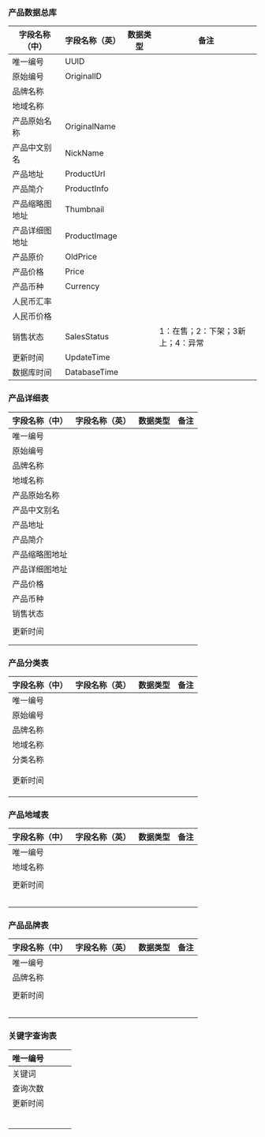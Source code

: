 ### 产品数据总库

| 字段名称（中） | 字段名称（英） | 数据类型 | 备注 |
| -------------- | -------------- | -------- | ---- |
| 唯一编号       | UUID           |          |      |
| 原始编号       | OriginalID     |          |      |
| 品牌名称       |                |          |      |
| 地域名称       |                |          |      |
| 产品原始名称   | OriginalName   |          |      |
| 产品中文别名   | NickName       |          |      |
| 产品地址       | ProductUrl     |          |      |
| 产品简介       | ProductInfo    |          |      |
| 产品缩略图地址 | Thumbnail      |          |      |
| 产品详细图地址 | ProductImage   |          |      |
| 产品原价       | OldPrice       |          |      |
| 产品价格       | Price          |          |      |
| 产品币种       | Currency       |          |      |
| 人民币汇率     |                |          |      |
| 人民币价格     |                |          |      |
| 销售状态       | SalesStatus    |          | 1：在售；2：下架；3新上；4：异常     |
| 更新时间       | UpdateTime     |          |      |
| 数据库时间     | DatabaseTime   |          |      |

### 产品详细表

| 字段名称（中） | 字段名称（英） | 数据类型 | 备注 |
| -------------- | -------------- | -------- | ---- |
| 唯一编号       |                |          |      |
| 原始编号       |                |          |      |
| 品牌名称       |                |          |      |
| 地域名称       |                |          |      |
| 产品原始名称   |                |          |      |
| 产品中文别名   |                |          |      |
| 产品地址       |                |          |      |
| 产品简介       |                |          |      |
| 产品缩略图地址 |                |          |      |
| 产品详细图地址 |                |          |      |
| 产品价格       |                |          |      |
| 产品币种       |                |          |      |
| 销售状态       |                |          |      |
|                |                |          |      |
| 更新时间       |                |          |      |
|                |                |          |      |
|                |                |          |      |

### 产品分类表

| 字段名称（中） | 字段名称（英） | 数据类型 | 备注 |
| -------------- | -------------- | -------- | ---- |
| 唯一编号       |                |          |      |
| 原始编号       |                |          |      |
| 品牌名称       |                |          |      |
| 地域名称       |                |          |      |
| 分类名称       |                |          |      |
|                |                |          |      |
|                |                |          |      |
| 更新时间       |                |          |      |
|                |                |          |      |
|                |                |          |      |
|                |                |          |      |

### 产品地域表

| 字段名称（中） | 字段名称（英） | 数据类型 | 备注 |
| -------------- | -------------- | -------- | ---- |
| 唯一编号       |                |          |      |
| 地域名称       |                |          |      |
|                |                |          |      |
| 更新时间       |                |          |      |
|                |                |          |      |
|                |                |          |      |
|                |                |          |      |
|                |                |          |      |
|                |                |          |      |



### 产品品牌表

| 字段名称（中） | 字段名称（英） | 数据类型 | 备注 |
| -------------- | -------------- | -------- | ---- |
| 唯一编号       |                |          |      |
| 品牌名称       |                |          |      |
|                |                |          |      |
| 更新时间       |                |          |      |
|                |                |          |      |
|                |                |          |      |
|                |                |          |      |
|                |                |          |      |
|                |                |          |      |



### 关键字查询表

| 唯一编号 |      |      |      |
| -------- | ---- | ---- | ---- |
| 关键词   |      |      |      |
| 查询次数 |      |      |      |
| 更新时间 |      |      |      |
|          |      |      |      |
|          |      |      |      |
|          |      |      |      |
|          |      |      |      |
|          |      |      |      |
|          |      |      |      |
